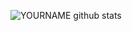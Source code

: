![YOURNAME github stats](https://github-readme-stats.vercel.app/api?username=rudra2901&show_icons=true&hide_border=true)
